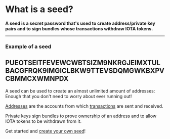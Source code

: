 # What is a seed?

**A seed is a secret password that's used to create address/private key pairs and to sign bundles whose transactions withdraw IOTA tokens.**

--------------------
### Example of a seed
PUEOTSEITFEVEWCWBTSIZM9NKRGJEIMXTULBACGFRQK9IMGICLBKW9TTEVSDQMGWKBXPVCBMMCXWMNPDX
--------------------

A seed can be used to create an almost unlimited amount of addresses: Enough that you don't need to worry about ever running out!

[Addresses](root://iota-basics/0.1/concepts/addresses-and-signatures.md) are the accounts from which [transactions](../introduction/what-is-a-transaction.md) are sent and received.

Private keys sign bundles to prove ownership of an address and to allow IOTA tokens to be withdrawn from it.

Get started and [create your own seed](../tutorials/create-a-seed.md)!
